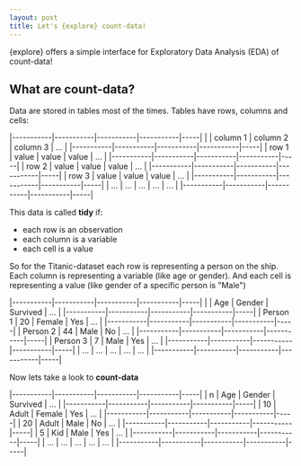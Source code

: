 ```yaml
---
layout: post
title: Let's {explore} count-data!
---
```


{explore} offers a simple interface for Exploratory Data Analysis (EDA) of count-data!

## What are count-data?

Data are stored in tables most of the times. Tables have rows, columns and cells:

|-----------|-----------|-----------|-----------|-----|
|           | column 1  | column 2  | column 3  | ... |
|-----------|-----------|-----------|-----------|-----|
| row 1     | value     | value     | value     | ... |
|-----------|-----------|-----------|-----------|-----|
| row 2     | value     | value     | value     | ... |
|-----------|-----------|-----------|-----------|-----|
| row 3     | value     | value     | value     | ... |
|-----------|-----------|-----------|-----------|-----|
| ...       | ...       | ...       | ...       | ... |
|-----------|-----------|-----------|-----------|-----|

This data is called **tidy** if:

* each row is an observation
* each column is a variable
* each cell is a value

So for the Titanic-dataset each row is representing a person on the ship. 
Each column is representing a variable (like age or gender). And each cell is representing a value (like gender of a specific person is "Male")

|-----------|-----------|-----------|-----------|-----|
|           | Age       | Gender    | Survived  | ... |
|-----------|-----------|-----------|-----------|-----|
| Person 1  | 20        | Female    | Yes       | ... |
|-----------|-----------|-----------|-----------|-----|
| Person 2  | 44        | Male      | No        | ... |
|-----------|-----------|-----------|-----------|-----|
| Person 3  | 7         | Male      | Yes       | ... |
|-----------|-----------|-----------|-----------|-----|
| ...       | ...       | ...       | ...       | ... |
|-----------|-----------|-----------|-----------|-----|


Now lets take a look to **count-data**

|-----------|-----------|-----------|-----------|-----|
| n         | Age       | Gender    | Survived  | ... |
|-----------|-----------|-----------|-----------|-----|
| 10        | Adult     | Female    | Yes       | ... |
|-----------|-----------|-----------|-----------|-----|
| 20        | Adult     | Male      | No        | ... |
|-----------|-----------|-----------|-----------|-----|
| 5         | Kid       | Male      | Yes       | ... |
|-----------|-----------|-----------|-----------|-----|
| ...       | ...       | ...       | ...       | ... |
|-----------|-----------|-----------|-----------|-----|

